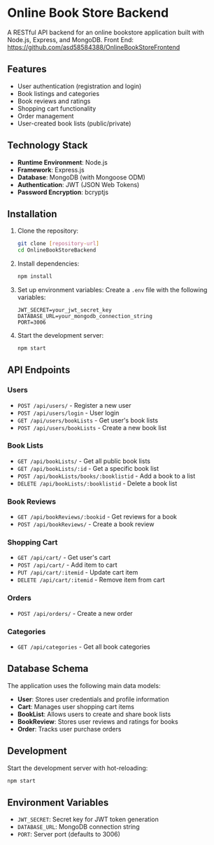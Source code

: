 # Online Book Store Backend

A RESTful API backend for an online bookstore application built with Node.js, Express, and MongoDB.
Front End: https://github.com/asd58584388/OnlineBookStoreFrontend

## Features

- User authentication (registration and login)
- Book listings and categories
- Book reviews and ratings
- Shopping cart functionality
- Order management
- User-created book lists (public/private)

## Technology Stack

- **Runtime Environment**: Node.js
- **Framework**: Express.js
- **Database**: MongoDB (with Mongoose ODM)
- **Authentication**: JWT (JSON Web Tokens)
- **Password Encryption**: bcryptjs

## Installation

1. Clone the repository:
   ```bash
   git clone [repository-url]
   cd OnlineBookStoreBackend
   ```

2. Install dependencies:
   ```bash
   npm install
   ```

3. Set up environment variables:
   Create a `.env` file with the following variables:
   ```
   JWT_SECRET=your_jwt_secret_key
   DATABASE_URL=your_mongodb_connection_string
   PORT=3006
   ```

4. Start the development server:
   ```bash
   npm start
   ```

## API Endpoints

### Users
- `POST /api/users/` - Register a new user
- `POST /api/users/login` - User login
- `GET /api/users/bookLists` - Get user's book lists
- `POST /api/users/bookLists` - Create a new book list

### Book Lists
- `GET /api/bookLists/` - Get all public book lists
- `GET /api/bookLists/:id` - Get a specific book list
- `POST /api/bookLists/books/:booklistid` - Add a book to a list
- `DELETE /api/bookLists/:booklistid` - Delete a book list

### Book Reviews
- `GET /api/bookReviews/:bookid` - Get reviews for a book
- `POST /api/bookReviews/` - Create a book review

### Shopping Cart
- `GET /api/cart/` - Get user's cart
- `POST /api/cart/` - Add item to cart
- `PUT /api/cart/:itemid` - Update cart item
- `DELETE /api/cart/:itemid` - Remove item from cart

### Orders
- `POST /api/orders/` - Create a new order

### Categories
- `GET /api/categories` - Get all book categories

## Database Schema

The application uses the following main data models:

- **User**: Stores user credentials and profile information
- **Cart**: Manages user shopping cart items
- **BookList**: Allows users to create and share book lists
- **BookReview**: Stores user reviews and ratings for books
- **Order**: Tracks user purchase orders


## Development

Start the development server with hot-reloading:
```bash
npm start
```

## Environment Variables

- `JWT_SECRET`: Secret key for JWT token generation
- `DATABASE_URL`: MongoDB connection string
- `PORT`: Server port (defaults to 3006)
